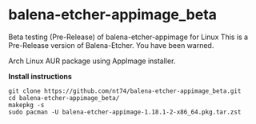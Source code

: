 # balena-etcher-appimage_beta
Beta testing (Pre-Release) of balena-etcher-appimage for Linux
This is a Pre-Release version of Balena-Etcher. You have been warned.

Arch Linux AUR package using AppImage installer.

**Install instructions**
```
git clone https://github.com/nt74/balena-etcher-appimage_beta.git
cd balena-etcher-appimage_beta/
makepkg -s
sudo pacman -U balena-etcher-appimage-1.18.1-2-x86_64.pkg.tar.zst
```
